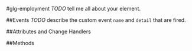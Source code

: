 #glg-employment
*TODO* tell me all about your element.




##Events
*TODO* describe the custom event `name` and `detail` that are fired.

##Attributes and Change Handlers

##Methods







































